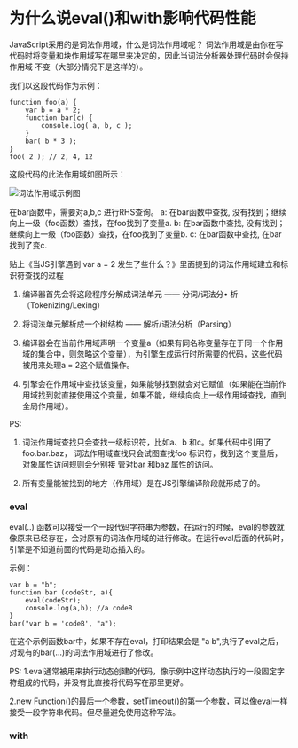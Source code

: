 # 为什么说eval()和with影响代码性能

JavaScript采用的是词法作用域，什么是词法作用域呢？
词法作用域是由你在写代码时将变量和块作用域写在哪里来决定的，因此当词法分析器处理代码时会保持作用域
不变（大部分情况下是这样的）。

我们以这段代码作为示例：


```
function foo(a) {
    var b = a * 2;
    function bar(c) {
        console.log( a, b, c );
    }
    bar( b * 3 );
}
foo( 2 ); // 2, 4, 12
```
这段代码的此法作用域如图所示：

![词法作用域示例图](./../../image/读书笔记/你不知道的JS/为什么说eval()和with影响代码性能/scope.png)

在bar函数中，需要对a,b,c 进行RHS查询。
a: 在bar函数中查找, 没有找到；继续向上一级（foo函数）查找，在foo找到了变量a.
b: 在bar函数中查找, 没有找到；继续向上一级（foo函数）查找，在foo找到了变量b.
c: 在bar函数中查找, 在bar找到了变c.

贴上《当JS引擎遇到 var a = 2 发生了些什么？》里面提到的词法作用域建立和标识符查找的过程

1. 编译器首先会将这段程序分解成词法单元 —— 分词/词法分• 析（Tokenizing/Lexing）

2. 将词法单元解析成一个树结构 —— 解析/语法分析（Parsing）

3. 编译器会在当前作用域声明一个变量a（如果有同名称变量存在于同一个作用域的集合中，则忽略这个变量），为引擎生成运行时所需要的代码，这些代码被用来处理a = 2这个赋值操作。

4. 引擎会在作用域中查找该变量，如果能够找到就会对它赋值（如果能在当前作用域找到就直接使用这个变量，如果不能，继续向向上一级作用域查找，直到全局作用域）。



PS:
1. 词法作用域查找只会查找一级标识符，比如a、b 和c。如果代码中引用了foo.bar.baz，
词法作用域查找只会试图查找foo 标识符，找到这个变量后，对象属性访问规则会分别接
管对bar 和baz 属性的访问。


2. 所有变量能被找到的地方（作用域）是在JS引擎编译阶段就形成了的。

### eval
eval(..) 函数可以接受一个一段代码字符串为参数，在运行的时候，eval的参数就像原来已经存在，会对原有的词法作用域的进行修改。在运行eval后面的代码时，引擎是不知道前面的代码是动态插入的。

示例：


```
var b = "b";
function bar (codeStr, a){
    eval(codeStr);
    console.log(a,b); //a codeB
}
bar("var b = 'codeB', "a");
```
在这个示例函数bar中，如果不存在eval，打印结果会是 "a b",执行了eval之后，对现有的bar(...)的词法作用域进行了修改。

PS:
1.eval通常被用来执行动态创建的代码，像示例中这样动态执行的一段固定字符组成的代码，并没有比直接将代码写在那里更好。

2.new Function()的最后一个参数，setTimeout()的第一个参数，可以像eval一样接受一段字符串代码。但尽量避免使用这种写法。

### with

